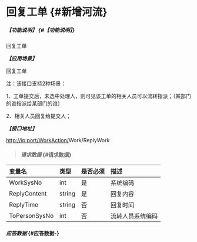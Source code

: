 # 回复工单 {#新增河流}

##### _【功能说明】_ {#【功能说明】}

回复工单

_**【应用场景】**_

回复工单

注：该接口支持2种场景：

1、工单提交后，未选中处理人，则可见该工单的相关人员可以流转指派；（某部门的谁指派给某部门的谁）

2、相关人员回复给提交人；

_**【接口地址】**_

[http://ip:port/WorkAction/](http://ip:port/HMAction/River/AddRiver)Work/ReplyWork

> #### _请求数据_ {#请求数据}

| 变量名 | 类型 | 是否必须 | 描述 |
| :--- | :--- | :--- | :--- |
| WorkSysNo | int | 是 | 系统编码 |
| ReplyContent | string | 是 | 回复内容 |
| ReplyTime | string | 否 | 回复时间 |
| ToPersonSysNo | int | 否 | 流转人员系统编码 |

#### _应答数据_ {#应答数据-}



